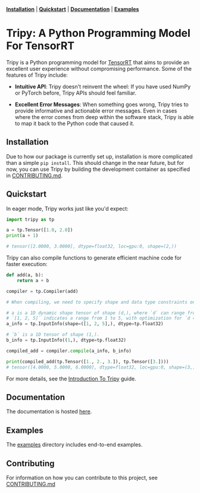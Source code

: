 [**Installation**](#installation) | [**Quickstart**](#quickstart) | [**Documentation**](#documentation) | [**Examples**](#examples)

# Tripy: A Python Programming Model For TensorRT

Tripy is a Python programming model for [TensorRT](https://developer.nvidia.com/tensorrt) that aims to provide an excellent
user experience without compromising performance. Some of the features of Tripy include:

- **Intuitive API**: Tripy doesn't reinvent the wheel: If you have used NumPy or
    PyTorch before, Tripy APIs should feel familiar.

- **Excellent Error Messages**: When something goes wrong, Tripy tries to provide
    informative and actionable error messages. Even in cases where the error comes
    from deep within the software stack, Tripy is able to map it back to the Python code
    that caused it.


## Installation

Due to how our package is currently set up, installation is more complicated than a simple `pip install`. 
This should change in the near future, but for now, you can use Tripy by building the development container
as specified in [CONTRIBUTING.md](./CONTRIBUTING.md).

## Quickstart

In eager mode, Tripy works just like you'd expect:

```py
import tripy as tp

a = tp.Tensor([1.0, 2.0])
print(a + 1)

# tensor([2.0000, 3.0000], dtype=float32, loc=gpu:0, shape=(2,))
```

Tripy can also compile functions to generate efficient machine code for faster execution:

```py
def add(a, b):
    return a + b

compiler = tp.Compiler(add)

# When compiling, we need to specify shape and data type constraints on the inputs:

# a is a 1D dynamic shape tensor of shape (d,), where `d` can range from 1 to 5.
# `[1, 2, 5]` indicates a range from 1 to 5, with optimization for `d = 2`.
a_info = tp.InputInfo(shape=([1, 2, 5],), dtype=tp.float32)

# `b` is a 1D tensor of shape (1,).
b_info = tp.InputInfo((1,), dtype=tp.float32)

compiled_add = compiler.compile(a_info, b_info)

print(compiled_add(tp.Tensor([1., 2., 3.]), tp.Tensor([3.])))
# tensor([4.0000, 5.0000, 6.0000], dtype=float32, loc=gpu:0, shape=(3,))
```

For more details, see the
[Introduction To Tripy](https://nvidia.github.io/TensorRT-Incubator/pre0_user_guides/00-introduction-to-tripy.html)
guide.


<!-- Tripy: DOC: OMIT Start -->

## Documentation

The documentation is hosted [here](https://nvidia.github.io/TensorRT-Incubator/).


## Examples

The [examples](./examples/) directory includes end-to-end examples.


## Contributing

For information on how you can contribute to this project, see [CONTRIBUTING.md](./CONTRIBUTING.md)

<!-- Tripy: DOC: OMIT End -->
